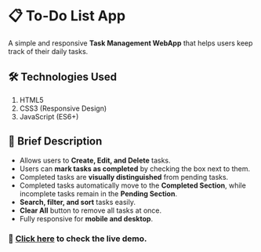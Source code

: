 # 📋 To-Do List App
A simple and responsive **Task Management WebApp** that helps users keep track of their daily tasks.

## 🛠 Technologies Used
1. HTML5  
2. CSS3 (Responsive Design)  
3. JavaScript (ES6+)  

## 📄 Brief Description
- Allows users to **Create, Edit, and Delete** tasks.  
- Users can **mark tasks as completed** by checking the box next to them.  
- Completed tasks are **visually distinguished** from pending tasks.  
- Completed tasks automatically move to the **Completed Section**, while incomplete tasks remain in the **Pending Section**.  
- **Search, filter, and sort** tasks easily.  
- **Clear All** button to remove all tasks at once.  
- Fully responsive for **mobile and desktop**.

### 🔗 [Click here](https://thejitendradev.github.io/todo-list-app/) to check the live demo.
